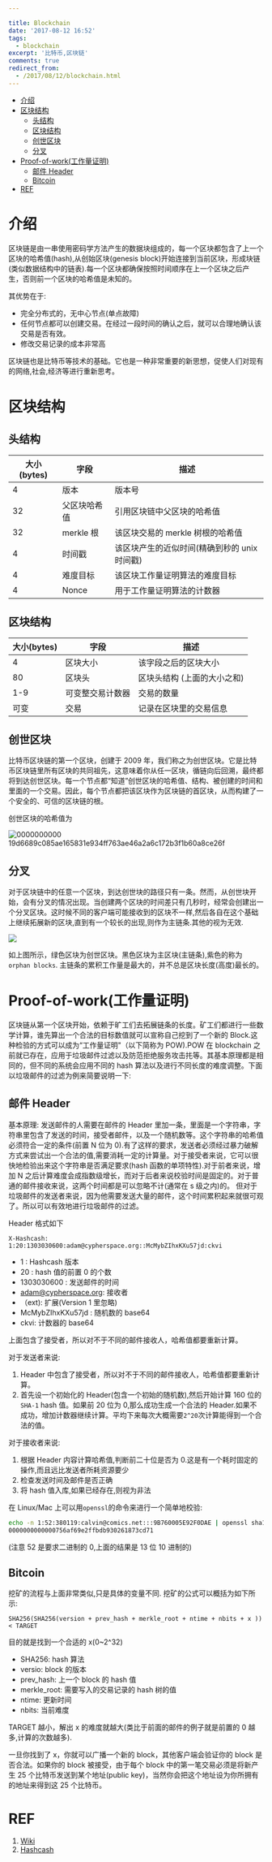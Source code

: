```yaml
---

title: Blockchain
date: '2017-08-12 16:52'
tags:
  - blockchain
excerpt: '比特币,区块链'
comments: true
redirect_from:
  - /2017/08/12/blockchain.html
---
```



<!-- toc -->

- [介绍](#%E4%BB%8B%E7%BB%8D)
- [区块结构](#%E5%8C%BA%E5%9D%97%E7%BB%93%E6%9E%84)
  * [头结构](#%E5%A4%B4%E7%BB%93%E6%9E%84)
  * [区块结构](#%E5%8C%BA%E5%9D%97%E7%BB%93%E6%9E%84-1)
  * [创世区块](#%E5%88%9B%E4%B8%96%E5%8C%BA%E5%9D%97)
  * [分叉](#%E5%88%86%E5%8F%89)
- [Proof-of-work(工作量证明)](#proof-of-work%E5%B7%A5%E4%BD%9C%E9%87%8F%E8%AF%81%E6%98%8E)
  * [邮件 Header](#%E9%82%AE%E4%BB%B6-header)
  * [Bitcoin](#bitcoin)
- [REF](#ref)

<!-- tocstop -->

# 介绍


区块链是由一串使用密码学方法产生的数据块组成的，每一个区块都包含了上一个区块的哈希值(hash),从创始区块(genesis block)开始连接到当前区块，形成块链(类似数据结构中的链表).每一个区块都确保按照时间顺序在上一个区块之后产生，否则前一个区块的哈希值是未知的。

其优势在于:

* 完全分布式的，无中心节点(单点故障)
* 任何节点都可以创建交易。在经过一段时间的确认之后，就可以合理地确认该交易是否有效。
* 修改交易记录的成本非常高

区块链也是比特币等技术的基础。它也是一种非常重要的新思想，促使人们对现有的网络,社会,经济等进行重新思考。



# 区块结构


## 头结构

大小(bytes) | 字段   | 描述
---------- | ------ | ---
4 | 版本 | 版本号
32 | 父区块哈希值 | 引用区块链中父区块的哈希值
32 | merkle 根 | 该区块交易的 merkle 树根的哈希值
4 | 时间戳 | 该区块产生的近似时间(精确到秒的 unix 时间戳)
4 | 难度目标 | 该区块工作量证明算法的难度目标
4 | Nonce | 用于工作量证明算法的计数器

## 区块结构

大小(bytes) | 字段 | 描述
----------- | ---- | -----
4 | 区块大小 | 该字段之后的区块大小
80 | 区块头 | 区块头结构 (上面的大小之和)
1-9 | 可变整交易计数器 | 交易的数量
可变 | 交易 | 记录在区块里的交易信息

## 创世区块
比特币区块链的第一个区块，创建于 2009 年，我们称之为创世区块。它是比特币区块链里所有区块的共同祖先，这意味着你从任一区块，循链向后回溯，最终都将到达创世区块。每一个节点都“知道”创世区块的哈希值、结构、被创建的时间和里面的一个交易。因此，每个节点都把该区块作为区块链的首区块，从而构建了一个安全的、可信的区块链的根。

创世区块的哈希值为

![0000000000 19d6689c085ae165831e934ff763ae46a2a6c172b3f1b60a8ce26f](http://blockmeta.com/block/000000000019d6689c085ae165831e934ff763ae46a2a6c172b3f1b60a8ce26f)


## 分叉

对于区块链中的任意一个区块，到达创世块的路径只有一条。然而，从创世块开始，会有分叉的情况出现。当创建两个区块的时间差只有几秒时，经常会创建出一个分叉区块。这时候不同的客户端可能接收到的区块不一样,然后各自在这个基础上继续拓展新的区块,直到有一个较长的出现,则作为主链条.其他的视为无效.

![](https://hangyan.github.io/images/blockchain/bc.png)

如上图所示，绿色区块为创世区块。黑色区块为主区块(主链条),紫色的称为 `orphan blocks`. 主链条的累积工作量是最大的，并不总是区块长度(高度)最长的。



# Proof-of-work(工作量证明)
区块链从第一个区块开始，依赖于旷工们去拓展链条的长度。矿工们都进行一些数学计算，谁先算出一个合法的目标数值就可以宣称自己挖到了一个新的 Block.这种检验的方式可以成为“工作量证明"（以下简称为 POW).POW 在 blockchain 之前就已存在，应用于垃圾邮件过滤以及防范拒绝服务攻击扥等。其基本原理都是相同的，但不同的系统会应用不同的 hash 算法以及进行不同长度的难度调整。下面以垃圾邮件的过滤为例来简要说明一下:


## 邮件 Header

基本原理: 发送邮件的人需要在邮件的 Header 里加一条，里面是一个字符串，字符串里包含了发送的时间，接受者邮件，以及一个随机数等。这个字符串的哈希值必须符合一定的条件(前置 N 位为 0).有了这样的要求，发送者必须经过暴力破解方式来尝试出一个合法的值,需要消耗一定的计算量。对于接受者来说，它可以很快地检验出来这个字符串是否满足要求(hash 函数的单项特性).对于前者来说，增加 N 之后计算难度会成指数级增长，而对于后者来说校验时间是固定的。对于普通的邮件接收来说，这两个时间都是可以忽略不计(通常在 s 级之内)的。 但对于垃圾邮件的发送者来说，因为他需要发送大量的邮件，这个时间累积起来就很可观了。所以可以有效地进行垃圾邮件的过滤。


Header 格式如下

`X-Hashcash: 1:20:1303030600:adam@cypherspace.org::McMybZIhxKXu57jd:ckvi`

* 1 : Hashcash 版本
* 20 : hash 值的前置 0 的个数
* 1303030600 : 发送邮件的时间
* adam@cypherspace.org: 接收者
* （ext): 扩展(Version 1 里忽略)
* McMybZIhxKXu57jd : 随机数的 base64
* ckvi: 计数器的 base64

上面包含了接受者，所以对不于不同的邮件接收人，哈希值都要重新计算。

对于发送者来说:

1. Header 中包含了接受者，所以对不于不同的邮件接收人，哈希值都要重新计算。
2. 首先设一个初始化的 Header(包含一个初始的随机数),然后开始计算 160 位的`SHA-1` hash 值。如果前 20 位为 0,那么成功生成一个合法的 Header.如果不成功，增加计数器继续计算。平均下来每次大概需要`2^20`次计算能得到一个合法的值。

对于接收者来说:

1. 根据 Header 内容计算哈希值,判断前二十位是否为 0.这是有一个耗时固定的操作,而且远比发送者所耗资源要少
2. 检查发送时间及邮件是否正确
3. 将 hash 值入库,如果已经存在,则视为非法


在 Linux/Mac 上可以用`openssl`的命令来进行一个简单地校验:

```bash
echo -n 1:52:380119:calvin@comics.net:::9B760005E92F0DAE | openssl sha1
0000000000000756af69e2ffbdb930261873cd71
```

(注意 52 是要求二进制的 0,上面的结果是 13 位 10 进制的)


## Bitcoin

挖矿的流程与上面非常类似,只是具体的变量不同. 挖矿的公式可以概括为如下所示:

`SHA256(SHA256(version + prev_hash + merkle_root + ntime + nbits + x )) < TARGET`

目的就是找到一个合适的 x(0~2^32)

* SHA256: hash 算法
* versio: block 的版本
* prev_hash: 上一个 block 的 hash 值
* merkle_root: 需要写入的交易记录的 hash 树的值
* ntime: 更新时间
* nbits: 当前难度

 TARGET 越小，解出 x 的难度就越大(类比于前面的邮件的例子就是前置的 0 越多,计算的次数越多).

 一旦你找到了 x，你就可以广播一个新的 block，其他客户端会验证你的 block 是否合法。如果你的 block 被接受，由于每个 block 中的第一笔交易必须是将新产生 25 个比特币发送到某个地址(public key)，当然你会把这个地址设为你所拥有的地址来得到这 25 个比特币。



# REF

1. [Wiki](https://en.wikipedia.org/wiki/Blockchain)
2. [Hashcash](https://en.wikipedia.org/wiki/Hashcash)

